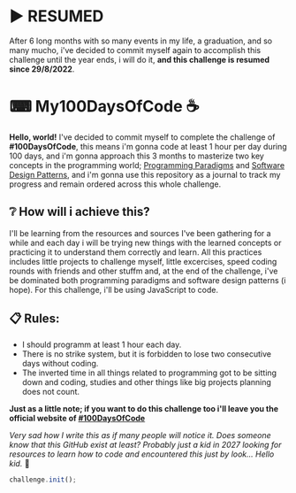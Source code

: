 # ▶ RESUMED
After 6 long months with so many events in my life, a graduation, and so many mucho, i've decided to commit myself again to accomplish this challenge until the year ends, i will do it, **and this challenge is resumed since 29/8/2022**.

# ⌨ My100DaysOfCode ☕
**Hello, world!**
I've decided to commit myself to complete the challenge of **#100DaysOfCode**, this means i'm gonna code at least 1 hour per day during 100 days, and i'm gonna approach this 3 months to masterize two key concepts in the programming world; [Programming Paradigms](https://en.wikipedia.org/wiki/Programming_paradigm) and [Software Design Patterns](https://en.wikipedia.org/wiki/Software_design_pattern), and i'm gonna use this repository as a journal to track my progress and remain ordered across this whole challenge.

## ❔ How will i achieve this?
I'll be learning from the resources and sources I've been gathering for a while and each day i will be trying new things with the learned concepts or practicing it to understand them correctly and learn. All this practices includes little projects to challenge myself, little excercises, speed coding rounds with friends and other stuffm and, at the end of the challenge, i've be dominated both programming paradigms and software design patterns (i hope). For this challenge, i'll be using JavaScript to code.

## 📋 Rules:
- I should programm at least 1 hour each day.
- There is no strike system, but it is forbidden to lose two consecutive days without coding.
- The inverted time in all things related to programming got to be sitting down and coding, studies and other things like big projects planning does not count.

**Just as a little note; if you want to do this challenge too i'll leave you the official website of [#100DaysOfCode](https://www.100daysofcode.com)**

*Very sad how I write this as if many people will notice it. Does someone know that this GitHub exist at least? Probably just a kid in 2027 looking for resources to learn how to code and encountered this just by look... Hello kid.* 🦉 

```javascript 
challenge.init();
```
